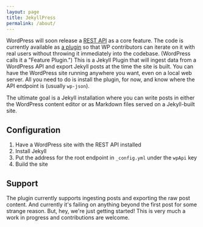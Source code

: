 ```yaml
---
layout: page
title: JekyllPress
permalink: /about/
---
```


WordPress will soon release a [REST API](http://wp-api.org/#rest-api_about) as a core feature. The code is currently available as [a plugin](https://github.com/WP-API/WP-API) so that WP contributors can iterate on it with real users without throwing it immediately into the codebase. (WordPress calls it a "Feature Plugin.") This is a Jekyll Plugin that will ingest data from a WordPress API and export Jekyll posts at the time the site is built. You can have the WordPress site running anywhere you want, even on a local web server. All you need to do is install the plugin, for now, and know where the API endpoint is (usually `wp-json`). 

The ultimate goal is a Jekyll installation where you can write posts in either the WordPress content editor or as Markdown files served on a Jekyll-built site.

## Configuration
1. Have a WordPress site with the REST API installed
2. Install Jekyll
2. Put the address for the root endpoint in `_config.yml` under the `wpApi` key
3. Build the site

## Support

The plugin currently supports ingesting posts and exporting the raw post content. And currently it's failing on anything beyond the first post for some strange reason. But, hey, we're just getting started! This is very much a work in progress and contributions are welcome.